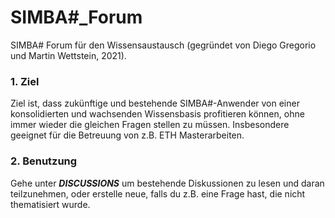 # SIMBA#_Forum
SIMBA# Forum für den Wissensaustausch (gegründet von Diego Gregorio und Martin Wettstein, 2021). 

### 1. Ziel
Ziel ist, dass zukünftige und bestehende SIMBA#-Anwender von einer konsolidierten und wachsenden Wissensbasis profitieren können, ohne immer wieder die gleichen Fragen stellen zu müssen. Insbesondere geeignet für die Betreuung von z.B. ETH Masterarbeiten.


### 2. Benutzung
Gehe unter ***DISCUSSIONS*** um bestehende Diskussionen zu lesen und daran teilzunehmen, oder erstelle neue, falls du z.B. eine Frage hast, die nicht thematisiert wurde.
